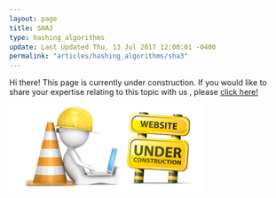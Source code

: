```yaml
---
layout: page
title: SHA3
type: hashing_algorithms
update: Last Updated Thu, 13 Jul 2017 12:00:01 -0400
permalink: "articles/hashing_algorithms/sha3"
---
```

Hi there! This page is currently under construction. If you would like to share your expertise relating to this topic with us , please <a href="/CONTRIBUTING-template.md">click here!</a>

<img src="/static_files/under_construction.jpg" style="width:70%;height:70%;" alt="under construction image">
